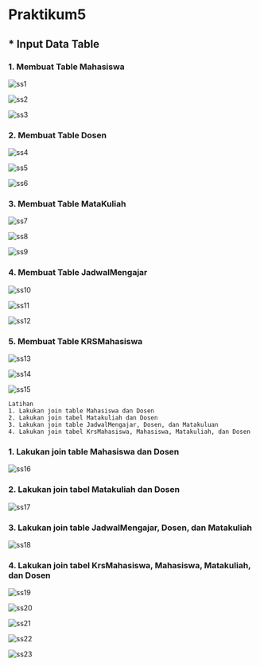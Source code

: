 # Praktikum5


## * Input Data Table
### 1. Membuat Table Mahasiswa

![ss1](https://github.com/FsBagaskorooooo/Praktikum5/assets/130354090/9d16c6eb-6158-43dd-98e4-8b5c13b17022)

![ss2](https://github.com/FsBagaskorooooo/Praktikum5/assets/130354090/ff81877b-9677-4135-9023-d302c5a1c569)

![ss3](https://github.com/FsBagaskorooooo/Praktikum5/assets/130354090/5b0bff82-b963-418f-8569-548ad944aac4)

### 2. Membuat Table Dosen

![ss4](https://github.com/FsBagaskorooooo/Praktikum5/assets/130354090/31e49be9-0200-493d-9457-dc3611b48790)

![ss5](https://github.com/FsBagaskorooooo/Praktikum5/assets/130354090/dfb27e84-5e01-4f14-b3a6-914c91df4c52)

![ss6](https://github.com/FsBagaskorooooo/Praktikum5/assets/130354090/07cb60ae-fa83-4cd8-9db2-3fdd5291e89c)

### 3. Membuat Table MataKuliah

![ss7](https://github.com/FsBagaskorooooo/Praktikum5/assets/130354090/0a1d7d54-062d-45d3-976d-03d4978cff4b)

![ss8](https://github.com/FsBagaskorooooo/Praktikum5/assets/130354090/2be8fb3a-28c9-440c-8022-2978d1bb59d6)

![ss9](https://github.com/FsBagaskorooooo/Praktikum5/assets/130354090/0f97aa30-70cb-4314-88d8-794d13182c67)

### 4. Membuat Table JadwalMengajar

![ss10](https://github.com/FsBagaskorooooo/Praktikum5/assets/130354090/2ec3b189-db4d-4334-8338-8bec965828a2)

![ss11](https://github.com/FsBagaskorooooo/Praktikum5/assets/130354090/986f0e85-d3a0-47ed-9cf3-f22139ee6187)

![ss12](https://github.com/FsBagaskorooooo/Praktikum5/assets/130354090/30ae4b79-59ba-4bfd-b23a-824ab258844a)

### 5. Membuat Table KRSMahasiswa

![ss13](https://github.com/FsBagaskorooooo/Praktikum5/assets/130354090/fe4532aa-7eb9-4900-b39b-b7ac2b54d089)

![ss14](https://github.com/FsBagaskorooooo/Praktikum5/assets/130354090/bfb824e1-ec28-49c5-92ff-3b6d022576e7)

![ss15](https://github.com/FsBagaskorooooo/Praktikum5/assets/130354090/cdb59c8e-014d-4d12-824c-0304f8eae5bd)

```
Latihan
1. Lakukan join table Mahasiswa dan Dosen
2. Lakukan join tabel Matakuliah dan Dosen
3. Lakukan join table JadwalMengajar, Dosen, dan Matakuluan
4. Lakukan join tabel KrsMahasiswa, Mahasiswa, Matakuliah, dan Dosen
```

### 1. Lakukan join table Mahasiswa dan Dosen
![ss16](https://github.com/FsBagaskorooooo/Praktikum5/assets/130354090/720409df-f0dd-438a-b1df-52547ca8aa52)

### 2. Lakukan join tabel Matakuliah dan Dosen
![ss17](https://github.com/FsBagaskorooooo/Praktikum5/assets/130354090/f790f9cd-57d8-43c9-9e34-619a10994e1a)

### 3. Lakukan join table JadwalMengajar, Dosen, dan Matakuliah
![ss18](https://github.com/FsBagaskorooooo/Praktikum5/assets/130354090/a988aec0-5a2a-4d20-b3ec-daba911eb959)

### 4. Lakukan join tabel KrsMahasiswa, Mahasiswa, Matakuliah, dan Dosen
![ss19](https://github.com/FsBagaskorooooo/Praktikum5/assets/130354090/a5ab29b8-6d9c-4c5a-8cc3-955177d001cb)


![ss20](https://github.com/FsBagaskorooooo/Praktikum5/assets/130354090/ccc7321d-8790-4a12-baa9-2569a78596f6)

![ss21](https://github.com/FsBagaskorooooo/Praktikum5/assets/130354090/db56e055-4681-460f-85e0-89b99c2fa13d)

![ss22](https://github.com/FsBagaskorooooo/Praktikum5/assets/130354090/d45d9f24-0645-4773-85f0-450569dc9074)

![ss23](https://github.com/FsBagaskorooooo/Praktikum5/assets/130354090/53baf5bf-7ffe-46f3-ad18-7a687a533a37)

































































